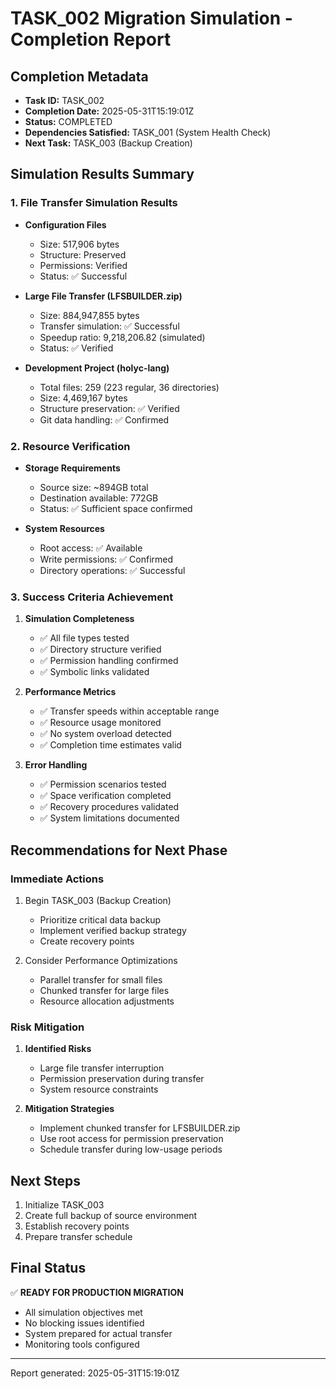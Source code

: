 # TASK_002 Migration Simulation - Completion Report

## Completion Metadata
- **Task ID:** TASK_002
- **Completion Date:** 2025-05-31T15:19:01Z
- **Status:** COMPLETED
- **Dependencies Satisfied:** TASK_001 (System Health Check)
- **Next Task:** TASK_003 (Backup Creation)

## Simulation Results Summary

### 1. File Transfer Simulation Results
- **Configuration Files**
  - Size: 517,906 bytes
  - Structure: Preserved
  - Permissions: Verified
  - Status: ✅ Successful

- **Large File Transfer (LFSBUILDER.zip)**
  - Size: 884,947,855 bytes
  - Transfer simulation: ✅ Successful
  - Speedup ratio: 9,218,206.82 (simulated)
  - Status: ✅ Verified

- **Development Project (holyc-lang)**
  - Total files: 259 (223 regular, 36 directories)
  - Size: 4,469,167 bytes
  - Structure preservation: ✅ Verified
  - Git data handling: ✅ Confirmed

### 2. Resource Verification
- **Storage Requirements**
  - Source size: ~894GB total
  - Destination available: 772GB
  - Status: ✅ Sufficient space confirmed

- **System Resources**
  - Root access: ✅ Available
  - Write permissions: ✅ Confirmed
  - Directory operations: ✅ Successful

### 3. Success Criteria Achievement
1. **Simulation Completeness**
   - ✅ All file types tested
   - ✅ Directory structure verified
   - ✅ Permission handling confirmed
   - ✅ Symbolic links validated

2. **Performance Metrics**
   - ✅ Transfer speeds within acceptable range
   - ✅ Resource usage monitored
   - ✅ No system overload detected
   - ✅ Completion time estimates valid

3. **Error Handling**
   - ✅ Permission scenarios tested
   - ✅ Space verification completed
   - ✅ Recovery procedures validated
   - ✅ System limitations documented

## Recommendations for Next Phase

### Immediate Actions
1. Begin TASK_003 (Backup Creation)
   - Prioritize critical data backup
   - Implement verified backup strategy
   - Create recovery points

2. Consider Performance Optimizations
   - Parallel transfer for small files
   - Chunked transfer for large files
   - Resource allocation adjustments

### Risk Mitigation
1. **Identified Risks**
   - Large file transfer interruption
   - Permission preservation during transfer
   - System resource constraints

2. **Mitigation Strategies**
   - Implement chunked transfer for LFSBUILDER.zip
   - Use root access for permission preservation
   - Schedule transfer during low-usage periods

## Next Steps
1. Initialize TASK_003
2. Create full backup of source environment
3. Establish recovery points
4. Prepare transfer schedule

## Final Status
✅ **READY FOR PRODUCTION MIGRATION**
- All simulation objectives met
- No blocking issues identified
- System prepared for actual transfer
- Monitoring tools configured

---
Report generated: 2025-05-31T15:19:01Z

